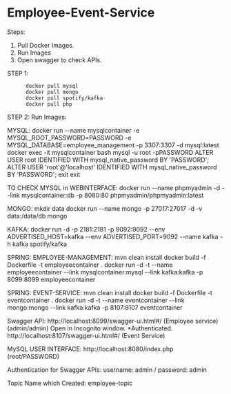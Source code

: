 # Employee-Event-Service


Steps:

1. Pull Docker Images.
2. Run Images
3. Open swagger to check APIs.



STEP 1: 

          docker pull mysql
          docker pull mongo
          docker pull spotify/kafka
          docker pull php

STEP 2: Run Images:

MYSQL: 
          docker run --name mysqlcontainer -e MYSQL_ROOT_PASSWORD=PASSWORD -e MYSQL_DATABASE=employee_management -p 3307:3307 -d mysql:latest
          docker exec -it mysqlcontainer bash
          mysql -u root -pPASSWORD
          ALTER USER root IDENTIFIED WITH mysql_native_password BY 'PASSWORD';
          ALTER USER 'root'@'localhost' IDENTIFIED WITH mysql_native_password BY 'PASSWORD';
          exit
          exit

TO CHECK MYSQL in WEBINTERFACE:
          docker run --name phpmyadmin -d --link mysqlcontainer:db -p 8080:80 phpmyadmin/phpmyadmin:latest


MONGO:
          mkdir data
          docker run --name mongo  -p 27017:27017  -d  -v  data:/data/db mongo


KAFKA:
          docker run -d -p 2181:2181 -p 9092:9092 --env ADVERTISED_HOST=kafka --env ADVERTISED_PORT=9092 --name kafka -h kafka spotify/kafka


SPRING: EMPLOYEE-MANAGEMENT:
          mvn clean install
          docker build -f Dockerfile -t employeecontainer .
          docker run -d -t --name employeecontainer --link mysqlcontainer:mysql --link kafka:kafka  -p 8099:8099 employeecontainer

SPRING:  EVENT-SERVICE:
        mvn clean install
        docker build -f Dockerfile -t eventcontainer .
        docker run -d -t --name eventcontainer --link mongo:mongo --link kafka:kafka  -p 8107:8107 eventcontainer

Swagger API:
        http://localhost:8099/swagger-ui.html#/ (Employee service) (admin/admin) Open in Incognito window.  *Authenticated.
        http://localhost:8107/swagger-ui.html#/ (Event Service)

MySQL USER INTERFACE: http://localhost:8080/index.php (root/PASSWORD)

Authentication for Swagger APIs:
          username: admin / password: admin

Topic Name which Created:  employee-topic

